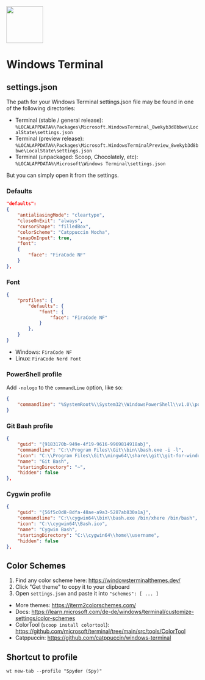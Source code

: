 <img src="https://upload.wikimedia.org/wikipedia/commons/5/51/Windows_Terminal_logo.svg" width="96">

# Windows Terminal

## settings.json

The path for your Windows Terminal settings.json file may be found in one of the following directories:
- Terminal (stable / general release): `%LOCALAPPDATA%\Packages\Microsoft.WindowsTerminal_8wekyb3d8bbwe\LocalState\settings.json`
- Terminal (preview release): `%LOCALAPPDATA%\Packages\Microsoft.WindowsTerminalPreview_8wekyb3d8bbwe\LocalState\settings.json`
- Terminal (unpackaged: Scoop, Chocolately, etc): `%LOCALAPPDATA%\Microsoft\Windows Terminal\settings.json`

But you can simply open it from the settings.

### Defaults

```json
"defaults": 
{
	"antialiasingMode": "cleartype",
	"closeOnExit": "always",
	"cursorShape": "filledBox",
	"colorScheme": "Catppuccin Mocha",
	"snapOnInput": true,
	"font": 
	{
		"face": "FiraCode NF"
	}
},
```

### Font

```json
{
    "profiles": {
        "defaults": {
            "font": {
                "face": "FiraCode NF"
            }
        },
    }
}
```

- Windows: `FiraCode NF`
- Linux: `FiraCode Nerd Font`


### PowerShell profile

Add `-nologo` to the `commandLine` option, like so:

```json
{
    "commandline": "%SystemRoot%\\System32\\WindowsPowerShell\\v1.0\\powershell.exe -nologo",
}
```

### Git Bash profile

```json
{
	"guid": "{9183170b-949e-4f19-9616-9969814918ab}",
	"commandline": "C:\\Program Files\\Git\\bin\\bash.exe -i -l",
	"icon": "C:\\Program Files\\Git\\mingw64\\share\\git\\git-for-windows.ico",
	"name": "Git Bash",
	"startingDirectory": "~",
	"hidden": false
},
```

### Cygwin profile

```json
{
    "guid": "{56f5c0d8-8dfa-48ae-a9a3-5287ab830a1a}",
    "commandline": "C:\\cygwin64\\bin\\bash.exe /bin/xhere /bin/bash",
    "icon": "C:\\cygwin64\\Bash.ico",
    "name": "Cygwin Bash",
    "startingDirectory": "C:\\cygwin64\\home\\username",
    "hidden": false
},
```

## Color Schemes
1. Find any color scheme here: https://windowsterminalthemes.dev/
2. Click "Get theme" to copy it to your clipboard
3. Open `settings.json` and paste it into `"schemes": [ ... ]`

- More themes: https://iterm2colorschemes.com/
- Docs: https://learn.microsoft.com/de-de/windows/terminal/customize-settings/color-schemes
- ColorTool (`scoop install colortool`): https://github.com/microsoft/terminal/tree/main/src/tools/ColorTool
- Catppuccin: https://github.com/catppuccin/windows-terminal

## Shortcut to profile
`wt new-tab --profile "Spyder (Spy)"`